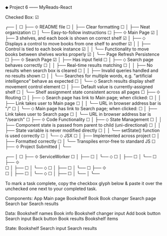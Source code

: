 ⬥ Project 6 —— MyReads-React

Checked Box: ☑︎

  ╭── <Rubric>
  │
☐ ├── ⟐ README file
☐ │   ├── Clear formatting
☐ │   ├── Neat organization
☐ │   ╰── Easy-to-follow instructions
☐ ├── ⟐ Main Page
☑︎ │   ├── 3 shelves, and each book is shown on correct shelf
☑︎ │   ├── ⬦ Displays a control to move books from one shelf to another
☑︎ │   │   ├── Control is tied to each book instance
☑︎ │   │   ╰── Functionality to move books between shelves works properly
☑︎ │   ╰── Page Refresh Persistence
☐ ├── ⟐ Search Page
☑︎ │   ├── Has input field
☐ │   ├── ⬦ Search page behaves correctly
☐ │   │   ├── Real-time results matching
☐ │   │   ├── No results when search box is cleared
☐ │   │   ├── Invalid queries handled and no results shown
☐ │   │   ╰── Searches for multiple words, e.g. "artificial intelligence" behave as expected
☐ │   ╰── ⬦ Search results display shelf movement control element
☐ │       ├── Default value is currently-assigned shelf
☐ │       ╰── Shelf assignment state consistent across all pages
☐ ├── ⟐ Routing
☐ │   ├── ⬦ Search page has link to Main page; when clicked:
☐ │   │   ├── Link takes user to Main page
☐ │   │   ╰── URL in browser address bar is "/"
☐ │   ╰── ⬦ Main page has link to Search page; when clicked:
☐ │       ├── Link takes user to Search page
☐ │       ╰── URL in browser address bar is "/search"
☐ ├── ⟐ Code Functionality
☐ │   ├── ⬦ State Management
☐ │   │   ├── Component state is passed from parent to child (uni-directional)
☐ │   │   ├── State variable is never modified directly
☐ │   │   ╰── setState() function is used correctly
☐ │   ╰── ⬦ JSX
☐ │       ├── Implemented across project
☐ │       ├── Formatted correctly
☐ │       ╰── Transpiles error-free to standard JS
☐ ├── ⟐ Project Submitted
  │
  ╰── </Rubric>


  ╭── <AboveAndBeyond>
  │
☐ ├── ⟐ ServiceWorker
☐ │   ├──
☐ │   ╰── ⬦
☐ │       ├──
☐ │       ╰──
☐ ├── ⟐  
☐ │   ├──
☐ │   ╰── ⬦
☐ │       ├──
☐ │       ╰──
☐ ├── ⟐  
☐ │   ├──
☐ │   ╰── ⬦
☐ │       ├──
☐ │       ╰──
  │
  ╰── </AboveAndBeyond>

To mark a task complete, copy the checkbox glyph below &
paste it over the unchecked one next to your completed task.


Components:
  App
    Main page
      Bookshelf
        Book
        Book changer
    Search page
      Search bar
      Search results

Data:
  Bookshelf names
  Book info
  Bookshelf changer input
  Add book button
  Search input
  Back button
  Book results
  Bookshelf items

  State:
    Bookshelf
    Search input
    Search results
